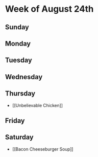 # Week of August 24th
## Sunday
## Monday
## Tuesday
## Wednesday
## Thursday
- [[Unbelievable Chicken]]
## Friday
## Saturday
- [[Bacon Cheeseburger Soup]]
